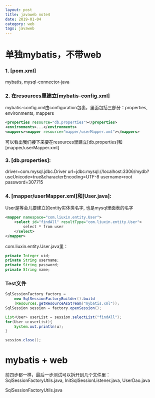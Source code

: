 ```yaml
---
layout: post
title: javaweb note4
date: 2019-01-04
category: web
tags: javaweb
---
```


# 单独mybatis，不带web

### 1. [pom.xml]
mybatis, mysql-connector-java

### 2. 在resources里建立[mybatis-config.xml]
mybatis-config.xml由configuration包裹，里面包括三部分：properties, environments, mappers
```xml
<properties resource="db.properties"></properties>
<environments>...</environments>
<mappers><mapper resource="mapper/userMapper.xml"></mappers>
```
可以看出我们接下来要在resources里建立[db.properties]和[mapper/userMapper.xml]

### 3. [db.properties]:
driver=com.mysql.jdbc.Driver
url=jdbc:mysql://localhost:3306/mydb?useUnicode=true&characterEncoding=UTF-8
username=root
password=307715

### 4. [mapper/userMapper.xml]和[User.java]:
User是等会儿要建立的entity实体类名字, 也是mysql里面表的名字
```xml
<mapper namespace="com.liuxin.entity.User">
    <select id="findAll" resultType="com.liuxin.entity.User">
        select * from user
    </select>
</mapper>
```
com.liuxin.entity.User.java里：
```java
private Integer uid;
private String username;
private String password;
private String name;
```

### Test文件
```java
SqlSessionFactory factory =
    new SqlSessionFactoryBuilder().build
    (Resources.getResourceAsStream("mybatis.xml"));
SqlSession session = factory.openSession();

List<User> userList = session.selectList("findAll");
for(User u:userList){
    System.out.println(u);
}

session.close();
```


# mybatis + web
前四步都一样，最后一步测试可以拆开到几个文件里：
SqlSessionFactoryUtils.java, 
InitSqlSessionListener.java,
UserDao.java

SqlSessionFactoryUtils.java